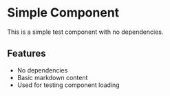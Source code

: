 # Simple Component

This is a simple test component with no dependencies.

## Features
- No dependencies
- Basic markdown content
- Used for testing component loading
